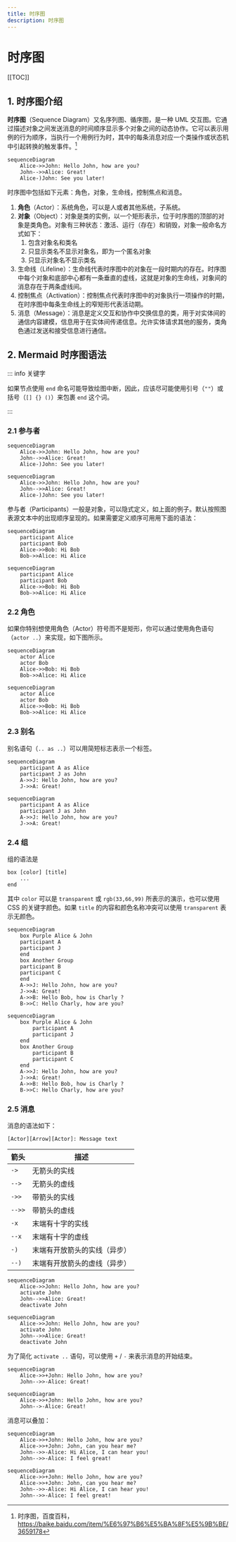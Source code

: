 ```yaml
---
title: 时序图
description: 时序图
---
```


# 时序图

[[TOC]]

## 1. 时序图介绍

**时序图**（Sequence Diagram）又名序列图、循序图，是一种 UML 交互图。它通过描述对象之间发送消息的时间顺序显示多个对象之间的动态协作。它可以表示用例的行为顺序，当执行一个用例行为时，其中的每条消息对应一个类操作或状态机中引起转换的触发事件。[^1]

[^1]: 时序图，百度百科，<https://baike.baidu.com/item/%E6%97%B6%E5%BA%8F%E5%9B%BE/3659178>

```mermaid
sequenceDiagram
    Alice->>John: Hello John, how are you?
    John-->>Alice: Great!
    Alice-)John: See you later!
```

时序图中包括如下元素：角色，对象，生命线，控制焦点和消息。

1. **角色**（Actor）：系统角色，可以是人或者其他系统，子系统。
2. **对象**（Object）：对象是类的实例，以一个矩形表示，位于时序图的顶部的对象是类角色。对象有三种状态：激活、运行（存在）和销毁，对象一般命名方式如下：
    1. 包含对象名和类名
    2. 只显示类名不显示对象名，即为一个匿名对象
    3. 只显示对象名不显示类名
3. 生命线（Lifeline）：生命线代表时序图中的对象在一段时期内的存在。时序图中每个对象和底部中心都有一条垂直的虚线，这就是对象的生命线，对象间的消息存在于两条虚线间。
4. 控制焦点（Activation）：控制焦点代表时序图中的对象执行一项操作的时期，在时序图中每条生命线上的窄矩形代表活动期。
5. 消息（Message）：消息是定义交互和协作中交换信息的类，用于对实体间的通信内容建模，信息用于在实体间传递信息。允许实体请求其他的服务，类角色通过发送和接受信息进行通信。

## 2. Mermaid 时序图语法

::: info 关键字

如果节点使用 `end` 命名可能导致绘图中断，因此，应该尽可能使用引号（`""`）或括号（`[] {} ()`）来包裹 `end` 这个词。

:::

### 2.1 参与者

```text
sequenceDiagram
    Alice->>John: Hello John, how are you?
    John-->>Alice: Great!
    Alice-)John: See you later!
```
```mermaid
sequenceDiagram
    Alice->>John: Hello John, how are you?
    John-->>Alice: Great!
    Alice-)John: See you later!
```

参与者（Participants）一般是对象，可以隐式定义，如上面的例子。默认按照图表源文本中的出现顺序呈现的。如果需要定义顺序可用用下面的语法：

```text
sequenceDiagram
    participant Alice
    participant Bob
    Alice->>Bob: Hi Bob
    Bob->>Alice: Hi Alice
```
```mermaid
sequenceDiagram
    participant Alice
    participant Bob
    Alice->>Bob: Hi Bob
    Bob->>Alice: Hi Alice
```

### 2.2 角色

如果你特别想使用角色（Actor）符号而不是矩形，你可以通过使用角色语句（`actor ..`）来实现，如下图所示。

```text
sequenceDiagram
    actor Alice
    actor Bob
    Alice->>Bob: Hi Bob
    Bob->>Alice: Hi Alice
```
```mermaid
sequenceDiagram
    actor Alice
    actor Bob
    Alice->>Bob: Hi Bob
    Bob->>Alice: Hi Alice
```

### 2.3 别名

别名语句（`.. as ..`）可以用简短标志表示一个标签。

```text
sequenceDiagram
    participant A as Alice
    participant J as John
    A->>J: Hello John, how are you?
    J->>A: Great!
```
```mermaid
sequenceDiagram
    participant A as Alice
    participant J as John
    A->>J: Hello John, how are you?
    J->>A: Great!
```

### 2.4 组

组的语法是

```text
box [color] [title]
    ...
end
```

其中 `color` 可以是 `transparent` 或 `rgb(33,66,99)` 所表示的演示，也可以使用 CSS 的关键字颜色。如果 `title` 的内容和颜色名称冲突可以使用 `transparent` 表示无颜色。

```text
sequenceDiagram
    box Purple Alice & John
    participant A
    participant J
    end
    box Another Group
    participant B
    participant C
    end
    A->>J: Hello John, how are you?
    J->>A: Great!
    A->>B: Hello Bob, how is Charly ?
    B->>C: Hello Charly, how are you?
```
```mermaid
sequenceDiagram
    box Purple Alice & John
        participant A
        participant J
    end
    box Another Group
        participant B
        participant C
    end
    A->>J: Hello John, how are you?
    J->>A: Great!
    A->>B: Hello Bob, how is Charly ?
    B->>C: Hello Charly, how are you?
```

### 2.5 消息

消息的语法如下：

```text
[Actor][Arrow][Actor]: Message text
```

| 箭头   | 描述                         |
| ------ | ---------------------------- |
| `->`   | 无箭头的实线                 |
| `-->`  | 无箭头的虚线                 |
| `->>`  | 带箭头的实线                 |
| `-->>` | 带箭头的虚线                 |
| `-x`   | 末端有十字的实线             |
| `--x`  | 末端有十字的虚线             |
| `-)`   | 末端有开放箭头的实线（异步） |
| `--)`  | 末端有开放箭头的虚线（异步） |

```text
sequenceDiagram
    Alice->>John: Hello John, how are you?
    activate John
    John-->>Alice: Great!
    deactivate John
```
```mermaid
sequenceDiagram
    Alice->>John: Hello John, how are you?
    activate John
    John-->>Alice: Great!
    deactivate John
```

为了简化 `activate ..` 语句，可以使用 `+` / `-` 来表示消息的开始结束。

```text
sequenceDiagram
    Alice->>+John: Hello John, how are you?
    John-->>-Alice: Great!
```
```mermaid
sequenceDiagram
    Alice->>+John: Hello John, how are you?
    John-->-Alice: Great!
```

消息可以叠加：

```text
sequenceDiagram
    Alice->>+John: Hello John, how are you?
    Alice->>+John: John, can you hear me?
    John-->>-Alice: Hi Alice, I can hear you!
    John-->>-Alice: I feel great!
```
```mermaid
sequenceDiagram
    Alice->>+John: Hello John, how are you?
    Alice->>+John: John, can you hear me?
    John-->>-Alice: Hi Alice, I can hear you!
    John-->>-Alice: I feel great!
```
